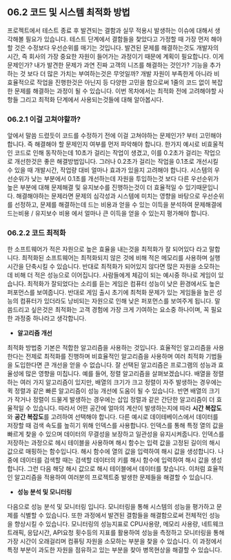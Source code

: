 ## 06.2 코드 및 시스템 최적화 방법

프로젝트에서 테스트 종료 후 발견되는 결함과 실무 적용시 발생하는 이슈에 대해서 생각해볼 필요가 있습니다. 테스트 단계에서 결함들을 찾았다고 가정할 때 가장 먼저 해야할 것은 수정보다 우선순위를 매기는 것입니다. 발견된 문제를 해결하는것도 개발자의 시간, 즉 회사의 가장 중요한 자원이 들어가는 과정이기 때문에 계획이 필요합니다. 이게 문제인가? 내가 발견한 문제가 과연 진짜 고객의 니즈를 해결하는 것인가? 기능을 추가하는 것 보다 더 많은 가치는 부여하는것은 무엇일까? 개발 자원이 부족한게 아니라 비효율적으로 작업을 진행한것은 아닌지 등 다양한 고민을 함으로써 1줄의 코드 없이 복잡한 문제를 해결하는 과정이 될 수 있습니다. 이번 목차에서는 최적화 전에 고려해야할 사항들 그리고 최적화 단계에서 사용되는것들에 대해 알아봅시다.

### 06.2.1 이걸 고쳐야할까?

앞에서 말씀 드렸듯이 코드를 수정하기 전에 이걸 고쳐야하는 문제인가? 부터 고민해야합니다. 즉 해결해야 할 문제인지 여부를 먼저 파악해야 합니다. 한가지 예시로 비효울적인 코드로 인해 동작하는데 10초가 걸리는 작업이 생겼고, 이를 0.2초가 걸리는 작업으로 개선한것은 좋은 해결방법입니다. 그러나 0.2초가 걸리는 작업을 0.1초로 개선시킬 수 있을 때 개발시간, 작업량 대비 얼마나 효과가 있을지 고려해야 합니다. 시스템의 우선순위가 낮는 부분에서 0.1초를 개선하는데 자원을 투입하는것 보다 다른 우선순위가 높은 부분에 대해 문제해결 및 유지보수를 진행하는것이 더 효율적일 수 있기때문입니다. 해결해야하는 문제라면 문제의 심각성과 시스템에 미치는 영향을 바탕으로 우선순위를 선정하고, 문제를 해결하는데 드는 비용과 얻을 수 있는 이득을 분석하여 문제해결에 드는비용 / 유지보수 비용 에서 얼마나 큰 이득을 얻을 수 있는지 평가해야 합니다.

### 06.2.2 코드 최적화

한 소프트웨어가 적은 자원으로 높은 효율을 내는것을 최적화가 잘 되어있다 라고 말합니다. 최적화된 소프트웨어는 최적화되지 않은 것에 비해 적은 메모리를 사용하며 실행시간을 단축시킬 수 있습니다. 반대로 최적화가 되어있지 않다면 많은 자원을 소모하는데 비해 더 적은 성능으로 이어집니다. 사람들에게 체감이 되는 예시중 하나로 게임이 있습니다. 최적화가 잘되었다는 소리를 듣는 게임은 컴퓨터 성능이 낮은 환경에서도 높은 퍼포먼스를 보여줍니다. 반대로 게임 출시 초기에 최척화 문제가 있는 게임들을 높은 성능의 컴퓨터가 있더라도 낭비되는 자원으로 인해 낮은 퍼포먼스를 보여주게 됩니다. 말씀드리고 싶은것은 최적화는 고객 경험에 가장 크게 기여하는 요소중 하나이며, 꼭 필요한 과정중 하나라고 생각합니다.

- **알고리즘 개선**

최적화 방법중 기본은 적합한 알고리즘을 사용하는 것입니다. 효율적인 알고리즘을 사용한다는 전제로 최적화를 진행하며 비효율적인 알고리즘을 사용하며 여러 최적화 기법들을 도입한다면 큰 개선을 얻을 수 없습니다. 잘 선택된 알고리즘은 프로그램의 성능과 효율성에 많은 영향을 미칩니다. 예를 들어, 정렬 알고리즘을 살펴보겠습니다. 배열을 정렬하는 여러 가지 알고리즘이 있지만, 배열의 크기가 크고 정렬이 자주 발생하는 경우에는 퀵 정렬과 같은 빠른 알고리즘이 성능 개선에 도움이 될 수 있습니다. 반면 배열의 크기가 작거나 정렬이 드물게 발생하는 경우에는 삽입 정렬과 같은 간단한 알고리즘이 더 효율적일 수 있습니다. 따라서 어떤 공간에 얼마의 계산이 발생하는지에 따라 **시간 복잡도**와 **공간 복잡도**를 고려하여 선택해야 합니다. 다른 예시로 데이테베이스에서 데이터를 저장할 때 검색 속도를 높히기 위해 인덱스를 사용합니다. 인덱스를 통해 특정 열의 값을 빠르게 찾을 수 있으며 데이터의 무결성을 보장하고 일관성을 유지시켜줍니다. 인덱스를 저장하는 과정으로 헤시 테이블을 사용하며 해시 함수는 입력 값을 고정된 길이의 해시 값으로 매핑하는 함수입니다. 해시 함수에 열의 값을 입력하여 해시 값을 생성합니다. 나중에 데이터를 검색할 때는 검색할 데이터의 키를 해시 함수에 입력하여 해시 값을 생성합니다. 그런 다음 해당 해시 값으로 해시 테이블에서 데이터를 찾습니다. 이처럼 효율적인 알고리즘을 적용하여 여러분의 프로젝트중 발생한 문제들을 해결할 수 있습니다.

- **성능 분석 및 모니터링**

다음으로 성능 분석 및 모니터링 입니다. 모니터링을 통해 시스템의 성능을 평가하고 문제를 식별할 수 있습니다. 또한 과정에서 발견된 결함들을 해결함으로써 전체적인 성능을 향상시킬 수 있습니다. 모니터링의 성능지표로 CPU사용량, 메모리 사용량, 네트웨크 트래픽, 응답시간, API요청 횟수등의 지표를 활용하여 성능을 측정하고 모니터링을 통해 가장 시간이 오래걸리며 컴퓨팅 자원을 소모하는 부분을 찾을 수 있습니다.
이 과정에서 특정 부분이 과도한 자원을 점유하고 있는 부분을 찾아 병목현상을 해결할 수 있습니다.
